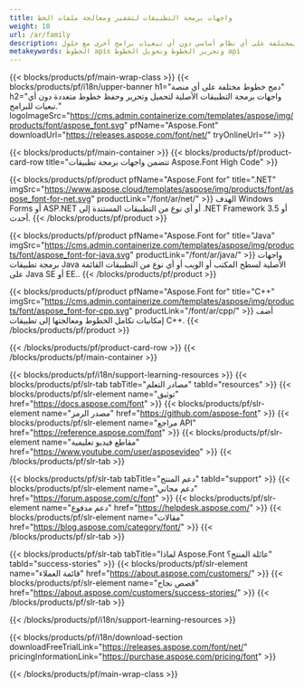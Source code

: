 ```yaml
---
title: واجهات برمجة التطبيقات لتشفير ومعالجة ملفات الخط
weight: 10
url: /ar/family
description: قم بتحميل ، وتحرير ، وتحويل ، وحفظ تنسيقات الخطوط المختلفة على أي نظام أساسي دون أي تبعيات برامج أخرى مع حلول .NET و C++ و Java
metakeywords: الخطوط apis وتحرير الخطوط وتحويل الخطوط api
---
```


{{< blocks/products/pf/main-wrap-class >}}
{{< blocks/products/pf/i18n/upper-banner h1="دمج خطوط مختلفة على أي منصة" h2="واجهات برمجة التطبيقات الأصلية لتحميل وتحرير وحفظ خطوط متعددة دون أي تبعيات للبرامج." logoImageSrc="https://cms.admin.containerize.com/templates/aspose/img/products/font/aspose_font.svg" pfName="Aspose.Font" downloadUrl="https://releases.aspose.com/font/net/" tryOnlineUrl="" >}}

{{< blocks/products/pf/main-container >}}
{{< blocks/products/pf/product-card-row title="تتضمن واجهات برمجة تطبيقات Aspose.Font High Code" >}}

{{< blocks/products/pf/product pfName="Aspose.Font for" title=".NET" imgSrc="https://www.aspose.cloud/templates/aspose/img/products/font/aspose_font-for-net.svg" productLink="/font/ar/net/" >}}
الهدف Windows Forms أو ASP.NET أو أي نوع من التطبيقات المستندة إلى .NET Framework 3.5 أو أحدث.
{{< /blocks/products/pf/product >}}

{{< blocks/products/pf/product pfName="Aspose.Font for" title="Java" imgSrc="https://cms.admin.containerize.com/templates/aspose/img/products/font/aspose_font-for-java.svg" productLink="/font/ar/java/" >}}
واجهات برمجة تطبيقات Java الأصلية لسطح المكتب أو الويب أو أي نوع من التطبيقات القائمة على Java SE أو EE..
{{< /blocks/products/pf/product >}}

{{< blocks/products/pf/product pfName="Aspose.Font for" title="C++" imgSrc="https://cms.admin.containerize.com/templates/aspose/img/products/font/aspose_font-for-cpp.svg" productLink="/font/ar/cpp/" >}}
أضف إمكانيات تكامل الخطوط ومعالجتها إلى تطبيقات C++.
{{< /blocks/products/pf/product >}}

{{< /blocks/products/pf/product-card-row >}}
{{< /blocks/products/pf/main-container >}}

{{< blocks/products/pf/i18n/support-learning-resources >}}
{{< blocks/products/pf/slr-tab tabTitle="مصادر التعلم" tabId="resources" >}}
{{< blocks/products/pf/slr-element name="توثيق" href="https://docs.aspose.com/font" >}}
{{< blocks/products/pf/slr-element name="مصدر الرمز" href="https://github.com/aspose-font" >}}
{{< blocks/products/pf/slr-element name="مراجع API" href="https://reference.aspose.com/font" >}}
{{< blocks/products/pf/slr-element name="مقاطع فيديو تعليمية" href="https://www.youtube.com/user/asposevideo" >}}
{{< /blocks/products/pf/slr-tab >}}

{{< blocks/products/pf/slr-tab tabTitle="دعم المنتج" tabId="support" >}}
{{< blocks/products/pf/slr-element name="دعم مجاني" href="https://forum.aspose.com/c/font" >}}
{{< blocks/products/pf/slr-element name="دعم مدفوع" href="https://helpdesk.aspose.com/" >}}
{{< blocks/products/pf/slr-element name="مقالات" href="https://blog.aspose.com/category/font/" >}}
{{< /blocks/products/pf/slr-tab >}}

{{< blocks/products/pf/slr-tab tabTitle="لماذا Aspose.Font عائلة المنتج؟" tabId="success-stories" >}}
{{< blocks/products/pf/slr-element name="قائمة العملاء" href="https://about.aspose.com/customers/" >}}
{{< blocks/products/pf/slr-element name="قصص نجاح" href="https://about.aspose.com/customers/success-stories/" >}}
{{< /blocks/products/pf/slr-tab >}}

{{< /blocks/products/pf/i18n/support-learning-resources >}}

{{< blocks/products/pf/i18n/download-section downloadFreeTrialLink="https://releases.aspose.com/font/net/" pricingInformationLink="https://purchase.aspose.com/pricing/font" >}}

{{< /blocks/products/pf/main-wrap-class >}}